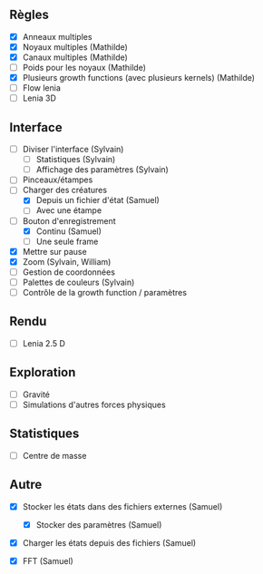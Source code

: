 ## Règles
- [x] Anneaux multiples
- [x] Noyaux multiples (Mathilde)
- [x] Canaux multiples (Mathilde)
- [ ] Poids pour les noyaux (Mathilde)
- [x] Plusieurs growth functions (avec plusieurs kernels) (Mathilde)
- [ ] Flow lenia
- [ ] Lenia 3D

## Interface
- [ ] Diviser l'interface (Sylvain)
	- [ ] Statistiques (Sylvain)
	- [ ] Affichage des paramètres (Sylvain)
- [ ] Pinceaux/étampes
- [ ] Charger des créatures
	- [x] Depuis un fichier d'état (Samuel)
	- [ ] Avec une étampe
- [ ] Bouton d'enregistrement
	- [x] Continu (Samuel)
	- [ ] Une seule frame
- [x] Mettre sur pause
- [x] Zoom (Sylvain, William)
- [ ] Gestion de coordonnées
- [ ] Palettes de couleurs (Sylvain)
- [ ] Contrôle de la growth function / paramètres

## Rendu
- [ ] Lenia 2.5 D

## Exploration
- [ ] Gravité
- [ ] Simulations d'autres forces physiques

## Statistiques
- [ ] Centre de masse

## Autre
- [x] Stocker les états dans des fichiers externes (Samuel)
	- [x] Stocker des paramètres (Samuel)
- [x] Charger les états depuis des fichiers (Samuel)
- [x] FFT (Samuel)

